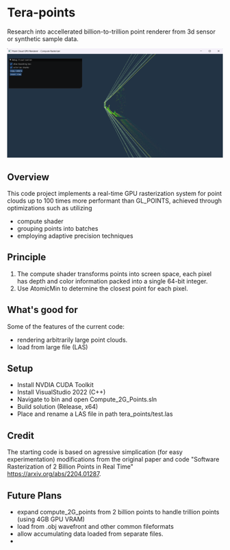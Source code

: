 # Tera-points
Research into accellerated billion-to-trillion point renderer from 3d sensor or synthetic sample data.

![2G](https://github.com/alicata/tera-points/blob/main/2G_Renderer.png)

## Overview
This code project implements a real-time GPU rasterization system for point clouds up to 100 times more performant than GL_POINTS, achieved through optimizations such as utilizing 
* compute shader
* grouping points into batches
* employing adaptive precision techniques
	
## Principle
1. The compute shader transforms points into screen space, each pixel has depth and color information packed into a single 64-bit integer.
2. Use AtomicMin to determine the closest point for each pixel.

## What's good for
Some of the features of the current code:
* rendering arbitrarily large point clouds.
* load from large file (LAS)

## Setup
* Install NVDIA CUDA Toolkit
* Install VisualStudio 2022 (C++)
* Navigate to bin and open Compute_2G_Points.sln
* Build solution (Release, x64)
* Place and rename a LAS file in path tera_points/test.las

## Credit
The starting code is based on agressive simplication (for easy experimentation) modifications from the original paper and code "Software Rasterization of 2 Billion Points in Real Time" https://arxiv.org/abs/2204.01287. 
 
## Future Plans
* expand compute_2G_points from 2 billion points to handle trillion points (using 4GB GPU VRAM)
* load from .obj wavefront and other common fileformats
* allow accumulating data loaded from separate files.
*

